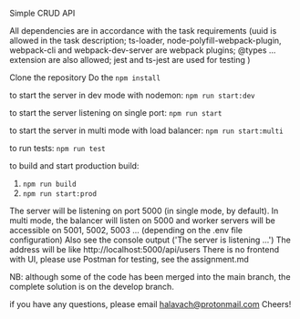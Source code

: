 Simple CRUD API

All dependencies are in accordance with the task requirements (uuid is allowed in the task description; ts-loader, node-polyfill-webpack-plugin, webpack-cli and webpack-dev-server are webpack plugins; @types ... extension are also allowed; jest and ts-jest are used for testing )

Clone the repository
Do the `npm install`

to start the server in dev mode with nodemon: `npm run start:dev`

to start the server listening on single port: `npm run start`

to start the server in multi mode with load balancer: `npm run start:multi`

to run tests: `npm run test`

to build and start production build:

1. `npm run build`
2. `npm run start:prod`


The server will be listening on port 5000 (in single mode, by default).
In multi mode, the balancer will listen on 5000 and worker servers will be accessible on 5001, 5002, 5003 ... (depending on the .env file configuration)
Also see the console output ('The server is listening ...')
The address will be like http://localhost:5000/api/users
There is no frontend with UI, please use Postman for testing, see the assignment.md

NB: although some of the code has been merged into the main branch, the complete solution is on the develop branch.

if you have any questions, please email halavach@protonmail.com
Cheers!

